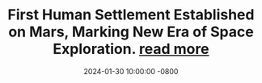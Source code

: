 ---
title: >-
    First Human Settlement Established on Mars, Marking New Era of Space Exploration.
    <a href="https://google.com" target="_blank">read more <i class="fas fa-angle-double-right"></i></a>
date: 2024-01-30 10:00:00 -0800
---